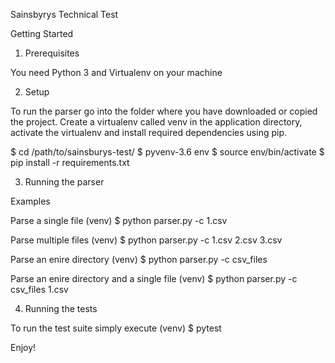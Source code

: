 Sainsbyrys Technical Test

Getting Started

1. Prerequisites

You need Python 3 and Virtualenv on your machine


2. Setup

To run the parser go into the folder where you have downloaded or copied the project. Create a virtualenv called venv in the application directory, activate the virtualenv and install required dependencies using pip.

$ cd /path/to/sainsburys-test/
$ pyvenv-3.6 env
$ source env/bin/activate
$ pip install -r requirements.txt

3. Running the parser

Examples

Parse a single file
(venv) $ python parser.py -c 1.csv

Parse multiple files
(venv) $ python parser.py -c 1.csv 2.csv 3.csv

Parse an enire directory
(venv) $ python parser.py -c csv_files

Parse an enire directory and a single file
(venv) $ python parser.py -c csv_files 1.csv

4. Running the tests

To run the test suite simply execute
(venv) $ pytest


Enjoy!